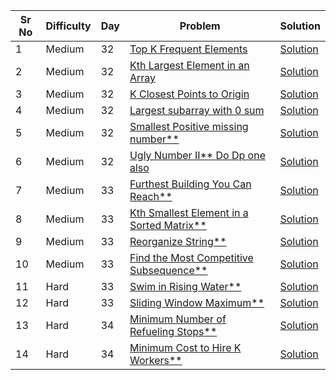 | Sr No | Difficulty | Day | Problem                                                                                                                           | Solution                                                         |
| ----- | ---------- | --- | --------------------------------------------------------------------------------------------------------------------------------- | ---------------------------------------------------------------- |
| 1     | Medium     | 32  | [Top K Frequent Elements](https://leetcode.com/problems/top-k-frequent-elements/)                                                 | [Solution](./Medium/Top_K_Frequent_Elements.cpp)                 |
| 2     | Medium     | 32  | [Kth Largest Element in an Array](https://leetcode.com/problems/kth-largest-element-in-an-array/)                                 | [Solution](./Medium/Kth_Largest_Element_in_an_Array.cpp)         |
| 3     | Medium     | 32  | [K Closest Points to Origin](https://leetcode.com/problems/k-closest-points-to-origin/)                                           | [Solution](./Medium/K_Closest_Points_to_Origin.cpp)              |
| 4     | Medium     | 32  | [Largest subarray with 0 sum](https://practice.geeksforgeeks.org/problems/largest-subarray-with-0-sum/1)                          | [Solution](./Medium/Largest_subarray_with_0_sum.cpp)             |
| 5     | Medium     | 32  | [Smallest Positive missing number\*\*](https://practice.geeksforgeeks.org/problems/smallest-positive-missing-number-1587115621/1) | [Solution](./Medium/Smallest_Positive_missing_number.cpp)        |
| 6     | Medium     | 32  | [Ugly Number II\*\* Do Dp one also](https://leetcode.com/problems/ugly-number-ii/)                                                | [Solution](./Medium/Ugly_Number_II.cpp)                          |
| 7     | Medium     | 33  | [Furthest Building You Can Reach\*\*](https://leetcode.com/problems/furthest-building-you-can-reach/)                             | [Solution](./Medium/Furthest_Building_You_Can_Reach.cpp)         |
| 8     | Medium     | 33  | [Kth Smallest Element in a Sorted Matrix\*\*](https://leetcode.com/problems/kth-smallest-element-in-a-sorted-matrix/)             | [Solution](./Medium/Kth_Smallest_Element_in_a_Sorted_Matrix.cpp) |
| 9     | Medium     | 33  | [Reorganize String\*\*](https://leetcode.com/problems/reorganize-string/)                                                         | [Solution](./Medium/Reorganize_String.cpp)                       |
| 10    | Medium     | 33  | [Find the Most Competitive Subsequence\*\*](https://leetcode.com/problems/find-the-most-competitive-subsequence/)                 | [Solution](./Medium/Find_the_Most_Competitive_Subsequence.cpp)   |
| 11    | Hard       | 33  | [Swim in Rising Water\*\*](https://leetcode.com/problems/swim-in-rising-water/)                                                   | [Solution](./Hard/Swim_in_Rising_Water.cpp)                      |
| 12    | Hard       | 33  | [Sliding Window Maximum\*\*](https://leetcode.com/problems/sliding-window-maximum/)                                               | [Solution](./Hard/Sliding_Window_Maximum.cpp)                    |
| 13    | Hard       | 34  | [Minimum Number of Refueling Stops\*\*](https://leetcode.com/problems/minimum-number-of-refueling-stops/)                         | [Solution](./Hard/Minimum_Number_of_Refueling_Stops.cpp)         |
| 14    | Hard       | 34  | [Minimum Cost to Hire K Workers\*\*](https://leetcode.com/problems/minimum-cost-to-hire-k-workers/)                               | [Solution]()                                                     |

